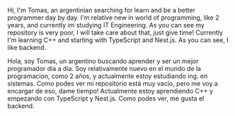 Hi, I'm Tomas, an argentinian searching for learn and be a better programmer day by day. I'm relative new in world of programming, like 2 years, and currently im studying IT Engineering.
As you can see my repository is very poor, I will take care about that, just give time!
Currently I'm learning C++ and starting with TypeScript and Nest.js. As you can see, I like backend.

Hola, soy Tomas, un argentino buscando aprender y ser un mejor programador dia a dia. Soy relativamente nuevo en el mundo de la programacion, como 2 años, y actualmente estoy estudiando ing.
en sistemas.
Como podes ver mi repositorio está muy vacio, pero me voy a encargar de eso, dame tiempo!
Actualmente estoy aprendiendo C++ y empezando con TypeScript y Nest.js. Como podes ver, me gusta el backend.

<!---
tomasGiupponi/tomasGiupponi is a ✨ special ✨ repository because its `README.md` (this file) appears on your GitHub profile.
You can click the Preview link to take a look at your changes.
--->
